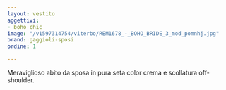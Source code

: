 ```yaml
---
layout: vestito
aggettivi:
- boho chic
image: "/v1597314754/viterbo/REM1678_-_BOHO_BRIDE_3_mod_pomnhj.jpg"
brand: gaggioli-sposi
ordine: 1

---
```

Meraviglioso abito da sposa in pura seta color crema e scollatura off- shoulder.